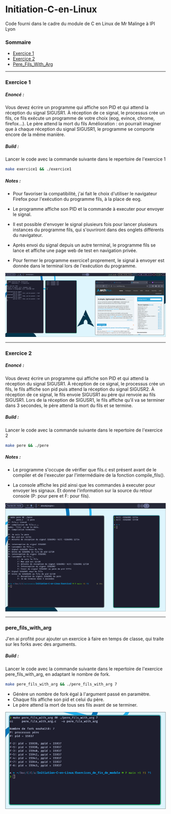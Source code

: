 # Initiation-C-en-Linux

Code fourni dans le cadre du module de C en Linux de Mr Malinge à IPI Lyon

### Sommaire

- [Exercice 1](#exercice-1)
- [Exercice 2](#exercice-2)
- [Pere_Fils_With_Arg](#pere_fils_with_arg)

<hr>

### Exercice 1

##### *Enoncé :*

Vous devez écrire un programme qui affiche son PID et qui attend la réception du signal
SIGUSR1. À réception de ce signal, le processus crée un fils, ce fils exécute un programme
de votre choix (eog, evince, chrome, firefox…). Le père attend la mort du fils
Amélioration : on pourrait imaginer que à chaque réception du signal SIGUSR1, le
programme se comporte encore de la même manière.

##### *Build :*

Lancer le code avec la commande suivante dans le repertoire de l'exercice 1

```bash
make exercice1 && ./exercice1
```

##### *Notes :*

- Pour favoriser la compatibilité, j'ai fait le choix d'utiliser le navigateur Firefox pour l'exécution du programme
  fils,
  à la place de eog.


- Le programme affiche son PID et la commande à executer pour envoyer le signal.


- Il est possible d'envoyer le signal plusieurs fois pour lancer plusieurs instances du programme fils, qui s'ouvriront
  dans des onglets différents du navigateur.


- Après envoi du signal depuis un autre terminal, le programme fils se lance et affiche une page web de test en
  navigation privée.


- Pour fermer le programme exercice1 proprement, le signal à envoyer est donnée dans le terminal lors de l'exécution du
  programme.

![img.png](Screenshots/Exercice1.png)


<hr>

### Exercice 2

##### *Enoncé :*

Vous devez écrire un programme qui affiche son PID et qui attend la réception du signal
SIGUSR1. À réception de ce signal, le processus crée un fils, le fils affiche son pid puis
attend la réception du signal SIGUSR2. À réception de ce signal, le fils envoie SIGUSR1 au
père qui renvoie au fils SIGUSR1. Lors de la réception de SIGUSR1, le fils affiche qu’il va se
terminer dans 3 secondes, le père attend la mort du fils et se termine.

##### *Build :*

Lancer le code avec la commande suivante dans le repertoire de l'exercice 2

```bash
make pere && ./pere
```

##### *Notes :*

- Le programme s'occupe de vérifier que fils.c est présent avant de le compiler et de l'executer par l'intermédiaire de
  la fonction compile_fils().


- La console affiche les pid ainsi que les commandes à executer pour envoyer les signaux. Et donne l'information sur la source
  du retour console (P: pour pere et F: pour fils).


![img.png](Screenshots/Exercice2.png)


<hr>

### pere_fils_with_arg

J'en ai profité pour ajouter un exercice à faire en temps de classe, qui traite sur les forks avec des arguments.

##### *Build :*

Lancer le code avec la commande suivante dans le repertoire de l'exercice pere_fils_with_arg, en adaptant le nombre de fork.
```bash
make pere_fils_with_arg && ./pere_fils_with_arg 7
```

  - Génère un nombre de fork égal à l'argument passé en paramètre. 
  - Chaque fils affiche son pid et celui du père.
  - Le père attend la mort de tous ses fils avant de se terminer.

  ![img.png](Screenshots/pere_fils_with_arg.png)


